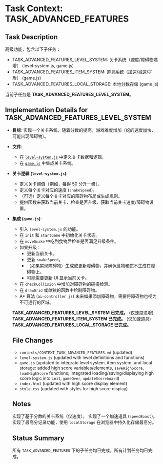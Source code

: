 # Task Context: TASK_ADVANCED_FEATURES
## Task Description
高级功能，包含以下子任务：
- TASK_ADVANCED_FEATURES_LEVEL_SYSTEM: 关卡系统（速度/障碍物递增） (level-system.js, game.js)
- TASK_ADVANCED_FEATURES_ITEM_SYSTEM: 道具系统（加速/减速/护盾） (game.js)
- TASK_ADVANCED_FEATURES_LOCAL_STORAGE: 本地分数存储 (game.js)

当前子任务是 **TASK_ADVANCED_FEATURES_LEVEL_SYSTEM**。

## Implementation Details for TASK_ADVANCED_FEATURES_LEVEL_SYSTEM
-  **目标**: 实现一个关卡系统，随着分数的提高，游戏难度增加（蛇的速度加快，可能出现障碍物）。
-  **文件**:
    -  在 [`level-system.js`](level-system.js:1) 中定义关卡数据和逻辑。
    -  在 [`game.js`](game.js:1) 中集成关卡系统。
-  **关卡逻辑 (`level-system.js`)**:
    -  定义关卡阈值（例如，每得 50 分升一级）。
    -  定义每个关卡对应的速度 (`snakeSpeed`)。
    -  （可选）定义每个关卡对应的障碍物布局或生成规则。
    -  提供函数来获取当前关卡、检查是否升级、获取当前关卡速度/障碍物设置。
-  **集成 (`game.js`)**:
    -  引入 `level-system.js` 的功能。
    -  在 `init` 和 `startGame` 中初始化关卡状态。
    -  在 `moveSnake` 中吃到食物后检查是否满足升级条件。
    -  如果升级：
        -  更新当前关卡。
        -  更新 `snakeSpeed`。
        -  （如果实现障碍物）生成或更新障碍物，并确保食物和蛇不生成在障碍物上。
        -  可能需要更新 UI 显示当前关卡。
    -  在 `checkCollision` 中增加对障碍物的碰撞检测。
    -  在 `drawGrid` 或单独的函数中绘制障碍物。
    -  A* 算法 (`ai-controller.js`) 未来如果添加障碍物，需要将障碍物也视为不可通行的区域。
    
    **TASK_ADVANCED_FEATURES_LEVEL_SYSTEM 已完成。** (仅速度递增)
    **TASK_ADVANCED_FEATURES_ITEM_SYSTEM 已完成。** (仅加速道具)
    **TASK_ADVANCED_FEATURES_LOCAL_STORAGE 已完成。**
    
    ## File Changes
    - `contexts/CONTEXT_TASK_ADVANCED_FEATURES.md` (updated)
    - `level-system.js` (updated with level definitions and functions)
    - `game.js` (updated to integrate level system, item system, and local storage: added high score variables/elements, `saveHighScore`, `loadHighScore` functions; integrated loading/saving/displaying high score logic into `init`, `gameOver`, `updateScoreboard`)
    - `index.html` (updated with high score display element)
    - `style.css` (updated with styles for high score display)
    
    ## Notes
    实现了基于分数的关卡系统（仅速度）。
    实现了一个加速道具 (`speedBoost`)。
    实现了最高分记录功能，使用 `localStorage` 在浏览器中持久化存储最高分。
    
    ## Status Summary
    所有 `TASK_ADVANCED_FEATURES` 下的子任务均已完成。所有计划任务均已完成。